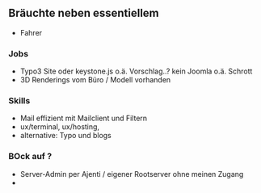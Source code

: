 ## Bräuchte neben essentiellem

* Fahrer

### Jobs

* Typo3 Site oder keystone.js o.ä. Vorschlag..? kein Joomla o.ä. Schrott
* 3D Renderings vom Büro / Modell vorhanden

### Skills

* Mail effizient mit Mailclient und Filtern
* ux/terminal, ux/hosting, 
* alternative: Typo und blogs

### BOck auf ?

* Server-Admin per Ajenti / eigener Rootserver ohne meinen Zugang
* 
